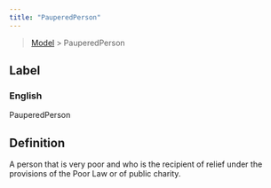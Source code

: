 ```yaml
---
title: "PauperedPerson"
---
```


> [Model](../../) > PauperedPerson

## Label

### English
PauperedPerson


## Definition
A person that is very poor and who is the recipient of relief under the provisions of the Poor Law or of public charity. 


    
